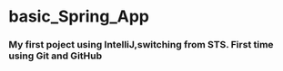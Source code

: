 # basic_Spring_App
### My first poject using IntelliJ,switching from STS.  First time using Git and GitHub

